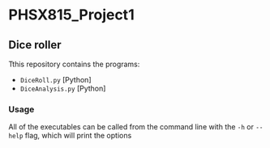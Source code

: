 # PHSX815_Project1
## Dice roller

Tthis repository contains the programs:

- `DiceRoll.py` [Python] 
- `DiceAnalysis.py` [Python] 

### Usage

All of the executables can be called from the
command line with the `-h` or `--help` flag, which will print the options
